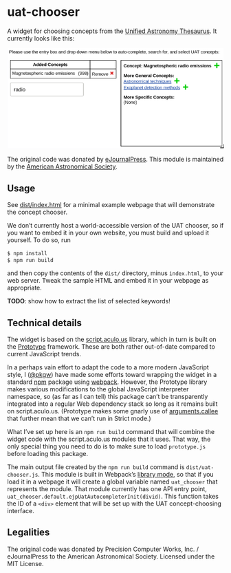 # uat-chooser

A widget for choosing concepts from the
[Unified Astronomy Thesaurus](http://astrothesaurus.org/). It currently looks
like this:

![Simple example screenshot](img/screenshot.png)

The original code was donated by [eJournalPress](https://ejpress.com/). This
module is maintained by the [American Astronomical Society](https://aas.org/).


## Usage

See [dist/index.html](dist/index.html) for a minimal example webpage that will
demonstrate the concept chooser.

We don’t currently host a world-accessible version of the UAT chooser, so if
you want to embed it in your own website, you must build and upload it
yourself. To do so, run

```
$ npm install
$ npm run build
```

and then copy the contents of the `dist/` directory, minus `index.html`, to
your web server. Tweak the sample HTML and embed it in your webpage as
appropriate.

**TODO**: show how to extract the list of selected keywords!


## Technical details

The widget is based on the [script.aculo.us](https://script.aculo.us/)
library, which in turn is built on the [Prototype](http://prototypejs.org/)
framework. These are both rather out-of-date compared to current JavaScript
trends.

In a perhaps vain effort to adapt the code to a more modern JavaScript style,
I ([@pkgw](https://github.com/pkgw)) have made some efforts toward wrapping
the widget in a standard [npm](https://www.npmjs.com/) package using
[webpack](https://webpack.js.org/). However, the Prototype library makes
various modifications to the global JavaScript interpreter namespace, so (as
far as I can tell) this package can’t be transparently integrated into a
regular Web dependency stack so long as it remains built on script.aculo.us.
(Prototype makes some gnarly use of
[arguments.callee](https://developer.mozilla.org/en-US/docs/Web/JavaScript/Reference/Functions/arguments/callee)
that further mean that we can’t run in Strict mode.)

What I’ve set up here is an `npm run build` command that will combine the
widget code with the script.aculo.us modules that it uses. That way, the only
special thing you need to do is to make sure to load `prototype.js` before
loading this package.

The main output file created by the `npm run build` command is
`dist/uat-chooser.js`. This module is built in Webpack’s
[library mode](https://webpack.js.org/configuration/output/#output-librarytarget),
so that if you load it in a webpage it will create a global variable named
`uat_chooser` that represents the module. That module currently has one API
entry point, `uat_chooser.default.ejpUatAutocompleterInit(divid)`. This
function takes the ID of a `<div>` element that will be set up with the UAT
concept-choosing interface.


## Legalities

The original code was donated by Precision Computer Works, Inc. /
eJournalPress to the American Astronomical Society. Licensed under the MIT
License.
